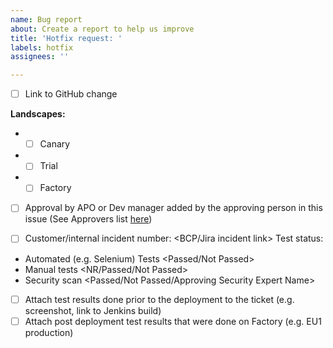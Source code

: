 ```yaml
---
name: Bug report
about: Create a report to help us improve
title: 'Hotfix request: '
labels: hotfix
assignees: ''

---
```


- [ ] Link to GitHub change

**Landscapes:**
* - [ ] Canary
* - [ ] Trial
* - [ ] Factory

- [ ] Approval by APO or Dev manager added by the approving person in this issue (See Approvers list [here](https://wiki.wdf.sap.corp/wiki/display/webapptoolkit/Hotfix+Process))

- [ ] Customer/internal incident number: <BCP/Jira incident link>
Test status:
* Automated (e.g. Selenium) Tests <Passed/Not Passed>
* Manual tests <NR/Passed/Not Passed>
* Security scan <Passed/Not Passed/Approving Security Expert Name>

- [ ] Attach test results done prior to the deployment to the ticket (e.g. screenshot, link to Jenkins build)
- [ ] Attach post deployment test results that were done on Factory (e.g. EU1 production)
